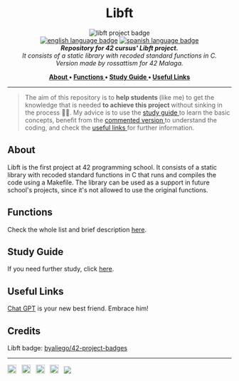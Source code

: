 <h1 align="center"> Libft </h1>

<p align="center">
<img src="https://github.com/byaliego/42-project-badges/blob/main/badges/libft.png?raw=true" alt="libft project badge" /> <br />
<a href="https://github.com/rossattism/Libft/blob/master/README.md"> <img src="https://img.shields.io/badge/lang-en-purple" alt="english language badge"></a> 
<a href="https://github.com/rossattism/Libft/blob/master/README.es.md"> <img src="https://img.shields.io/badge/lang-es-purple" alt="spanish language badge"></a> <br />
<i> <b> Repository for 42 cursus' Libft project.</b> <br /> It consists of a static library with recoded standard functions in C.   <br /> Version made by rossattism for 42 Malaga. </i> <br />
</p>
<p align="center"> <b>
<a href="https://github.com/rossattism/Libft#about"> About </a> • 
<a href="https://github.com/rossattism/Libft#functions"> Functions </a>  • 
<a href="https://github.com/rossattism/Libft#study-guide"> Study Guide </a>  • 
<a href="https://github.com/rossattism/Libft/blob/main/README.md#useful-links"> Useful Links </a>
</p> </b>

<hr>

> The aim of this repository is to <b> help students </b> (like me) to get the knowledge that is needed <b> to achieve this project </b> without sinking in the process 🏄‍♀️. My advice is to use the <a href="https://github.com/rossattism/Libft#study-guide"> study guide </a> to learn the basic concepts, benefit from the <a href="https://github.com/rossattism/42Cursus.Libft/tree/main/commented_libft"> commented version </a> to understand the coding, and check the <a href="https://github.com/rossattism/Libft/blob/main/README.md#useful-links"> useful links </a> for further information.

## About
Libft is the first project at 42 programming school. It consists of a static library with recoded standard functions in C that runs and compiles the code using a Makefile. The library can be used as a support in future school's projects, since it's not allowed to use the original functions. 

## Functions
Check the whole list and brief description <a href="https://github.com/rossattism/42.Libft/blob/main/libft/libft.h">here</a>.

## Study Guide
If you need further study, click <a href="">here</a>.

## Useful Links
 <a href="https://chat.openai.com/chat">Chat GPT</a> is your new best friend. Embrace him!

## Credits
Libft badge: <a href="https://github.com/byaliego/42-project-badges"> byaliego/42-project-badges </a>

<hr>
<a href="https://www.linkedin.com/in/rossattism/"><img src="https://github.com/gauravghongde/social-icons/blob/master/PNG/Black/LinkedIN_black.png?raw=true" alt="Linkedin Logo" style="width: 20px; height: 20px" /></a> &nbsp;
<a href="https://github.com/RossattiSM"><img src="https://github.com/gauravghongde/social-icons/blob/master/PNG/Black/Github_black.png?raw=true" alt="GitHub logo" style="width: 20px; height: 20px" /></a> &nbsp;
<a href="https://open.spotify.com/user/21bih47uzlxunyyi4gbbvyvty"><img src="https://github.com/gauravghongde/social-icons/blob/master/PNG/Black/Spotify_black.png?raw=true" alt="Spotify logo" style="width: 20px; height: 20px" /></a> &nbsp;
<a href="mailto:smrossatti@gmail.com"><img src="https://github.com/gauravghongde/social-icons/blob/master/PNG/Black/Gmail_black.png?raw=true" alt="GMAIL logo" style="width: 20px; height: 20px" /></a> &nbsp;
<a href="https://shields.io/"><img src="https://img.shields.io/badge/Made with-♥-black" /></a>



